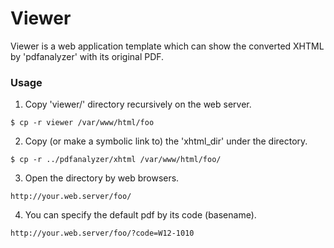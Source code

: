 Viewer
==========
Viewer is a web application template which can show the converted XHTML by 'pdfanalyzer' with its original PDF.

### Usage
1. Copy 'viewer/' directory recursively on the web server.

```$ cp -r viewer /var/www/html/foo```

2. Copy (or make a symbolic link to) the 'xhtml_dir' under the directory.

```$ cp -r ../pdfanalyzer/xhtml /var/www/html/foo/```

3. Open the directory by web browsers.

```http://your.web.server/foo/```

4. You can specify the default pdf by its code (basename).

```http://your.web.server/foo/?code=W12-1010```
